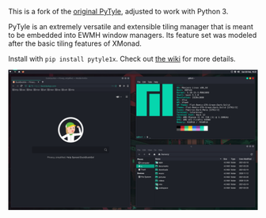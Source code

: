 This is a fork of the [original PyTyle](http://github.com/BurntSushi/pytyle1),
adjusted to work with Python 3.

PyTyle is an extremely versatile and extensible tiling manager that is meant
to be embedded into EWMH window managers. Its feature set was modeled after
the basic tiling features of XMonad.

Install with `pip install pytyle1x`. Check out [the wiki](https://github.com/programical/pytyle1x/wiki) for more details.

![](screenshot.png)
